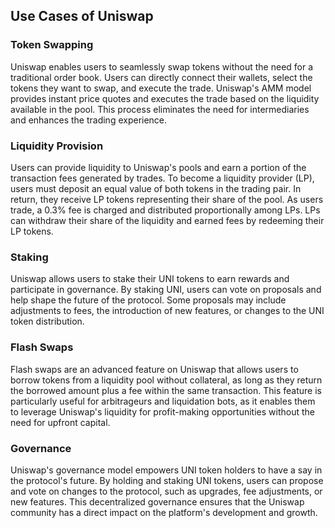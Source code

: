 ## Use Cases of Uniswap

### Token Swapping

Uniswap enables users to seamlessly swap tokens without the need for a traditional order book. Users can directly connect their wallets, select the tokens they want to swap, and execute the trade. Uniswap's AMM model provides instant price quotes and executes the trade based on the liquidity available in the pool. This process eliminates the need for intermediaries and enhances the trading experience.

### Liquidity Provision

Users can provide liquidity to Uniswap's pools and earn a portion of the transaction fees generated by trades. To become a liquidity provider (LP), users must deposit an equal value of both tokens in the trading pair. In return, they receive LP tokens representing their share of the pool. As users trade, a 0.3% fee is charged and distributed proportionally among LPs. LPs can withdraw their share of the liquidity and earned fees by redeeming their LP tokens.

### Staking

Uniswap allows users to stake their UNI tokens to earn rewards and participate in governance. By staking UNI, users can vote on proposals and help shape the future of the protocol. Some proposals may include adjustments to fees, the introduction of new features, or changes to the UNI token distribution.

### Flash Swaps

Flash swaps are an advanced feature on Uniswap that allows users to borrow tokens from a liquidity pool without collateral, as long as they return the borrowed amount plus a fee within the same transaction. This feature is particularly useful for arbitrageurs and liquidation bots, as it enables them to leverage Uniswap's liquidity for profit-making opportunities without the need for upfront capital.

### Governance

Uniswap's governance model empowers UNI token holders to have a say in the protocol's future. By holding and staking UNI tokens, users can propose and vote on changes to the protocol, such as upgrades, fee adjustments, or new features. This decentralized governance ensures that the Uniswap community has a direct impact on the platform's development and growth.
